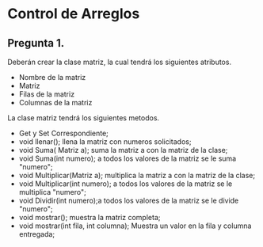 # Control de Arreglos
## Pregunta 1.
Deberán crear la clase matriz, la cual tendrá los siguientes atributos.
* Nombre de la matriz
* Matriz 
* Filas de la matriz
* Columnas de la matriz

La clase matriz tendrá los siguientes metodos.
* Get y Set Correspondiente;
* void llenar(); llena la matriz con numeros solicitados;
* void Suma( Matriz a); suma la matriz a con la matriz de la clase;
* void Suma(int numero); a todos los valores de la matriz se le suma "numero";
* void Multiplicar(Matriz a); multiplica la matriz a con la matriz de la clase;
* void Multiplicar(int numero); a todos los valores de la matriz se le multiplica "numero";
* void Dividir(int numero);a todos los valores de la matriz se le divide "numero";
* void mostrar(); muestra la matriz completa;
* void mostrar(int fila, int columna); Muestra un valor en la fila y columna entregada;
